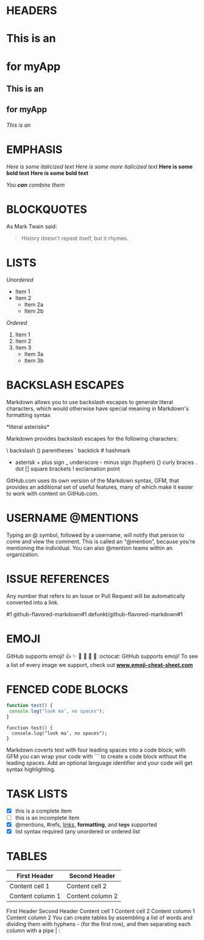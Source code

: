 # HEADERS

# This is an <h1> for myApp

## This is an <h2> for myApp

###### This is an <h6>

# EMPHASIS

*Here is some italicized text*
_Here is some more italicized text_
**Here is some bold text**
__Here is some bold text__

*You **can** combine them*

# BLOCKQUOTES

As Mark Twain said:

>History doesn't repeat itself,
>but it rhymes.

# LISTS

*Unordered*

* Item 1
* Item 2
  * Item 2a
  * Item 2b

*Ordered*

1. Item 1
2. Item 2
3. Item 3
   * Item 3a
   * Item 3b

# BACKSLASH ESCAPES

Markdown allows you to use backslash escapes to generate
literal characters, which would otherwise have special meaning
in Markdown's formatting syntax

\*literal asterisks\*

Markdown provides backslash escapes for the following characters:

\  backslash                 () parentheses
`  backtick                  # hashmark
*  asterisk                  + plus sign
_  underscore                - minus sign (hyphen)
{} curly braces              . dot
[] square brackets           ! exclamation point

GitHub.com uses its own version of the Markdown syntax, GFM, that provides an additional set of useful features, many of which make it easier to work with content on GitHub.com.

# USERNAME @MENTIONS
Typing an @ symbol, followed by
a username, will notify that person
to come and view the comment.
This is called an “@mention”,
because you’re mentioning the
individual. You can also @mention
teams within an organization.

# ISSUE REFERENCES
Any number that refers to an Issue or
Pull Request will be automatically
converted into a link.

#1
github-flavored-markdown#1
defunkt/github-flavored-markdown#1

# EMOJI
GitHub supports emoji!
:+1: :sparkles: :camel: :tada:
:rocket: :metal: :octocat:
GitHub supports emoji!
To see a list of every image we
support, check out
__www.emoji-cheat-sheet.com__

# FENCED CODE BLOCKS
```javascript
function test() {
 console.log("look ma’, no spaces");
}
```

    function test() {
      console.log("look ma’, no spaces");
    }

Markdown coverts text with four leading spaces into a code block; with GFM you can
wrap your code with ``` to create a code block without the leading spaces. Add an
optional language identifier and your code will get syntax highlighting.

# TASK LISTS
- [x] this is a complete item
- [ ] this is an incomplete item
- [x] @mentions, #refs, [links](),
**formatting**, and <del>tags</del>
supported
- [x] list syntax required (any
unordered or ordered list

# TABLES
First Header | Second Header
------------ | -------------
Content cell 1 | Content cell 2
Content column 1 | Content column 2

First Header Second Header
Content cell 1 Content cell 2
Content column 1 Content column 2
You can create tables by assembling
a list of words and dividing them
with hyphens - (for the first row),
and then separating each column
with a pipe | :